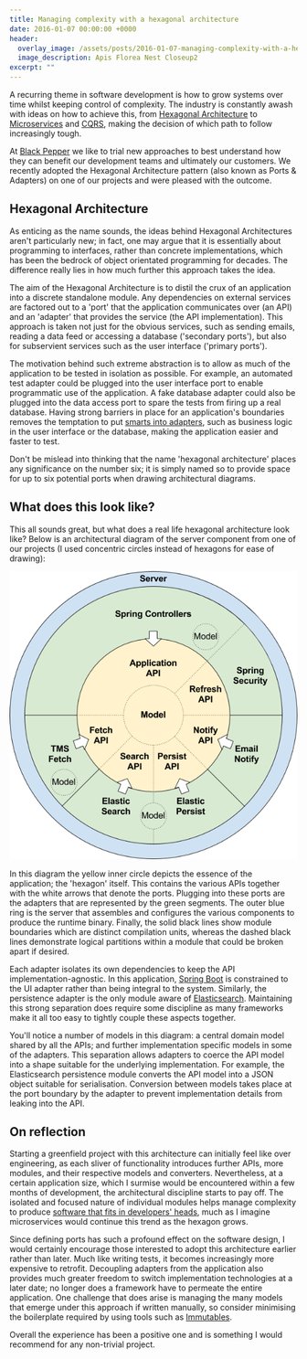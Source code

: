 ```yaml
---
title: Managing complexity with a hexagonal architecture
date: 2016-01-07 00:00:00 +0000
header:
  overlay_image: /assets/posts/2016-01-07-managing-complexity-with-a-hexagonal-architecture/apis_florea_nest_closeup2.jpg
  image_description: Apis Florea Nest Closeup2
excerpt: ""
---
```


A recurring theme in software development is how to grow systems over time whilst keeping control of complexity. The industry is constantly awash with ideas on how to achieve this, from [Hexagonal Architecture](http://alistair.cockburn.us/Hexagonal+architecture) to [Microservices](http://martinfowler.com/articles/microservices.html) and [CQRS](http://martinfowler.com/bliki/CQRS.html), making the decision of which path to follow increasingly tough.

At [Black Pepper](https://www.blackpepper.co.uk/) we like to trial new approaches to best understand how they can benefit our development teams and ultimately our customers. We recently adopted the Hexagonal Architecture pattern (also known as Ports & Adapters) on one of our projects and were pleased with the outcome.

## Hexagonal Architecture

As enticing as the name sounds, the ideas behind Hexagonal Architectures aren't particularly new; in fact, one may argue that it is essentially about programming to interfaces, rather than concrete implementations, which has been the bedrock of object orientated programming for decades. The difference really lies in how much further this approach takes the idea.

The aim of the Hexagonal Architecture is to distil the crux of an application into a discrete standalone module. Any dependencies on external services are factored out to a 'port' that the application communicates over (an API) and an 'adapter' that provides the service (the API implementation). This approach is taken not just for the obvious services, such as sending emails, reading a data feed or accessing a database ('secondary ports'), but also for subservient services such as the user interface ('primary ports').

The motivation behind such extreme abstraction is to allow as much of the application to be tested in isolation as possible. For example, an automated test adapter could be plugged into the user interface port to enable programmatic use of the application. A fake database adapter could also be plugged into the data access port to spare the tests from firing up a real database. Having strong barriers in place for an application's boundaries removes the temptation to put [smarts into adapters](http://martinfowler.com/articles/microservices.html#SmartEndpointsAndDumbPipes), such as business logic in the user interface or the database, making the application easier and faster to test.

Don't be mislead into thinking that the name 'hexagonal architecture' places any significance on the number six; it is simply named so to provide space for up to six potential ports when drawing architectural diagrams.

## What does this look like?

This all sounds great, but what does a real life hexagonal architecture look like? Below is an architectural diagram of the server component from one of our projects (I used concentric circles instead of hexagons for ease of drawing):

![Hexagonal Architecture](/assets/posts/2016-01-07-managing-complexity-with-a-hexagonal-architecture/hexagonal-architecture.png)

In this diagram the yellow inner circle depicts the essence of the application; the 'hexagon' itself. This contains the various APIs together with the white arrows that denote the ports. Plugging into these ports are the adapters that are represented by the green segments. The outer blue ring is the server that assembles and configures the various components to produce the runtime binary. Finally, the solid black lines show module boundaries which are distinct compilation units, whereas the dashed black lines demonstrate logical partitions within a module that could be broken apart if desired.

Each adapter isolates its own dependencies to keep the API implementation-agnostic. In this application, [Spring Boot](http://projects.spring.io/spring-boot/) is constrained to the UI adapter rather than being integral to the system. Similarly, the persistence adapter is the only module aware of [Elasticsearch](https://www.elastic.co/products/elasticsearch). Maintaining this strong separation does require some discipline as many frameworks make it all too easy to tightly couple these aspects together.

You'll notice a number of models in this diagram: a central domain model shared by all the APIs; and further implementation specific models in some of the adapters. This separation allows adapters to coerce the API model into a shape suitable for the underlying implementation. For example, the Elasticsearch persistence module converts the API model into a JSON object suitable for serialisation. Conversion between models takes place at the port boundary by the adapter to prevent implementation details from leaking into the API.

## On reflection

Starting a greenfield project with this architecture can initially feel like over engineering, as each sliver of functionality introduces further APIs, more modules, and their respective models and converters. Nevertheless, at a certain application size, which I surmise would be encountered within a few months of development, the architectural discipline starts to pay off. The isolated and focused nature of individual modules helps manage complexity to produce [software that fits in developers' heads](http://www.infoq.com/presentations/microservices-replaceability-consistency), much as I imagine microservices would continue this trend as the hexagon grows.

Since defining ports has such a profound effect on the software design, I would certainly encourage those interested to adopt this architecture earlier rather than later. Much like writing tests, it becomes increasingly more expensive to retrofit. Decoupling adapters from the application also provides much greater freedom to switch implementation technologies at a later date; no longer does a framework have to permeate the entire application. One challenge that does arise is managing the many models that emerge under this approach if written manually, so consider minimising the boilerplate required by using tools such as [Immutables](http://immutables.github.io/).

Overall the experience has been a positive one and is something I would recommend for any non-trivial project.
